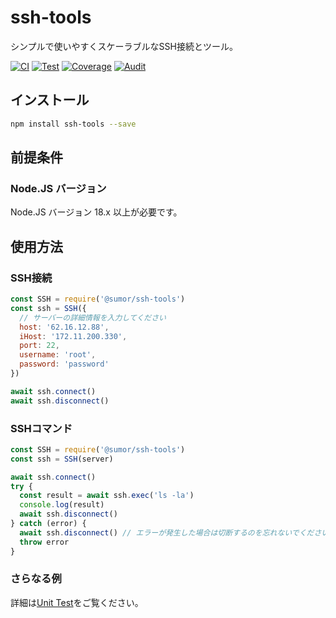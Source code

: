 # ssh-tools

シンプルで使いやすくスケーラブルなSSH接続とツール。

[![CI](https://github.com/sumor-cloud/ssh-tools/actions/workflows/ci.yml/badge.svg)](https://github.com/sumor-cloud/ssh-tools/actions/workflows/ci.yml)
[![Test](https://github.com/sumor-cloud/ssh-tools/actions/workflows/ut.yml/badge.svg)](https://github.com/sumor-cloud/ssh-tools/actions/workflows/ut.yml)
[![Coverage](https://github.com/sumor-cloud/ssh-tools/actions/workflows/coverage.yml/badge.svg)](https://github.com/sumor-cloud/ssh-tools/actions/workflows/coverage.yml)
[![Audit](https://github.com/sumor-cloud/ssh-tools/actions/workflows/audit.yml/badge.svg)](https://github.com/sumor-cloud/ssh-tools/actions/workflows/audit.yml)

## インストール

```bash
npm install ssh-tools --save
```

## 前提条件

### Node.JS バージョン

Node.JS バージョン 18.x 以上が必要です。

## 使用方法

### SSH接続

```javascript
const SSH = require('@sumor/ssh-tools')
const ssh = SSH({
  // サーバーの詳細情報を入力してください
  host: '62.16.12.88',
  iHost: '172.11.200.330',
  port: 22,
  username: 'root',
  password: 'password'
})

await ssh.connect()
await ssh.disconnect()
```

### SSHコマンド

```javascript
const SSH = require('@sumor/ssh-tools')
const ssh = SSH(server)

await ssh.connect()
try {
  const result = await ssh.exec('ls -la')
  console.log(result)
  await ssh.disconnect()
} catch (error) {
  await ssh.disconnect() // エラーが発生した場合は切断するのを忘れないでください
  throw error
}
```

### さらなる例

詳細は[Unit Test](https://github.com/sumor-cloud/ssh-tools/tree/main/test)をご覧ください。

